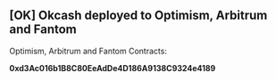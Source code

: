 ## [OK] Okcash deployed to Optimism, Arbitrum and Fantom
Optimism, Arbitrum and Fantom Contracts:

**0xd3Ac016b1B8C80EeAdDe4D186A9138C9324e4189**
